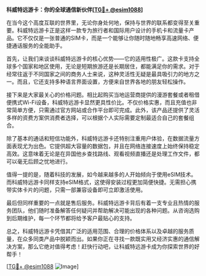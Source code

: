 **科威特远游卡：你的全球通信新伙伴[[TG💪+ @esim1088](https://t.me/s/esim1088)]**

在当今这个高度互联的世界里，无论你身处何地，保持与世界的联系都变得至关重要。科威特远游卡正是这样一款专为旅行者和国际用户设计的手机卡和流量卡产品。它不仅仅是一张普通的SIM卡，而是一个能够让你随时随地畅享高速网络、便捷通话服务的全能助手。

首先，让我们来谈谈科威特远游卡的核心优势——它的适用性极广。这款卡支持全球多个国家和地区使用，无论是短期旅游还是长期居住，都能满足你的需求。对于经常往返于不同国家之间的商务人士来说，这种灵活性无疑是最具吸引力的地方之一。而且，它还支持多种语言界面设置，方便来自世界各地的朋友轻松操作。

接下来是大家最关心的价格问题。相比起购买当地运营商提供的漫游套餐或者租借便携式Wi-Fi设备，科威特远游卡显然更具性价比。不仅价格实惠，而且充值也非常简单方便，只需通过官方网站或合作平台即可完成。此外，该产品还提供了灵活多样的资费方案供消费者选择，可以根据个人实际需要定制最适合自己的套餐组合。

除了基本的通话和短信功能外，科威特远游卡还特别注重用户体验，在数据流量方面表现尤为出色。它提供超大容量的数据包，并且在网络连接速度上始终保持稳定高效。这意味着无论是在异国他乡查找路线、观看视频直播还是处理工作文件，都可以毫无后顾之忧地进行。

值得一提的是，随着科技的发展，如今越来越多的人开始倾向于使用eSIM技术。而科威特远游卡同样支持eSIM格式，这使得安装过程更加简便快捷。无需担心携带实体卡片的问题，只需一部兼容设备即可立即激活使用。

最后但同样重要的一点就是售后服务。科威特远游卡背后有着一支专业且热情的服务团队，他们随时准备解答任何疑问并帮助解决可能出现的各种问题。从咨询选购到后期维护，每一个环节都将给予客户最贴心的支持。

总之，科威特远游卡凭借其广泛的适用范围、合理的价格体系以及卓越的服务质量，在众多同类产品中脱颖而出。如果你正在寻找一款既实用又经济实惠的通信解决方案，那么它绝对值得考虑！赶快行动吧，让科威特远游卡成为你探索世界的好帮手！

[[TG💪+ @esim1088](https://t.me/s/esim1088) ![Image](https://i.postimg.cc/4NQfJmqS/Snipaste-2025-05-13-00-14-12.png)]